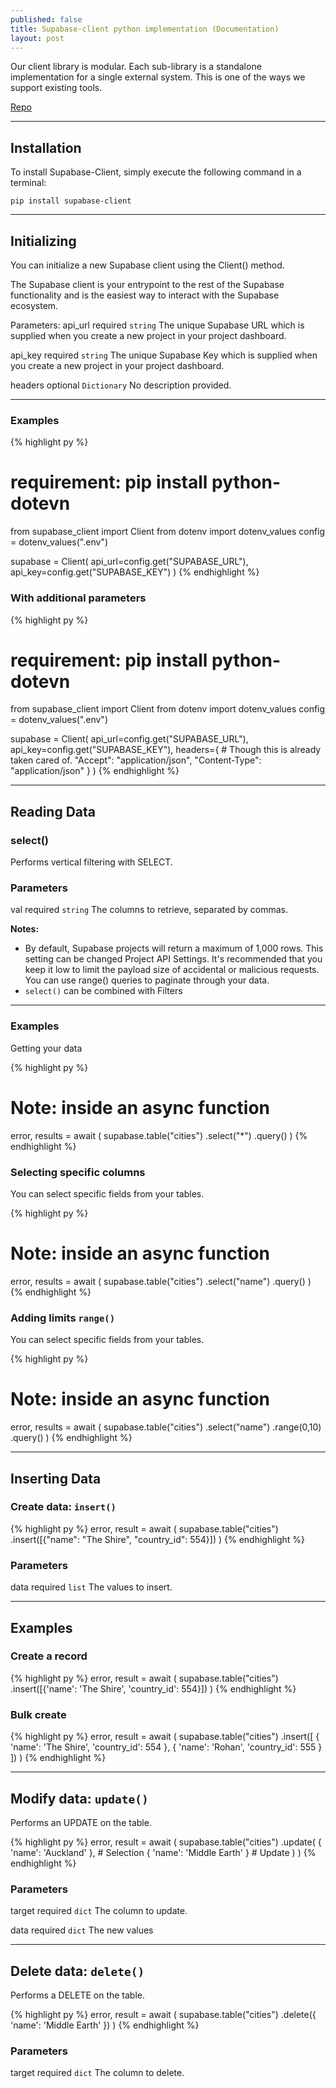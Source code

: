 ```yaml
---
published: false
title: Supabase-client python implementation (Documentation)
layout: post
---
```

Our client library is modular. Each sub-library is a standalone implementation for a single external system. This is one of the ways we support existing tools.

[Repo](https://github.com/keosariel/supabase-client)

-----

## Installation
To install Supabase-Client, simply execute the following command in a terminal:

```
pip install supabase-client
```

-----

## Initializing
You can initialize a new Supabase client using the Client() method.

The Supabase client is your entrypoint to the rest of the Supabase functionality and is the easiest way to interact with the Supabase ecosystem.

Parameters:
api_url required `string`
The unique Supabase URL which is supplied when you create a new project in your project dashboard.

api_key required `string`
The unique Supabase Key which is supplied when you create a new project in your project dashboard.

headers optional `Dictionary`
No description provided.

----

### Examples

{% highlight py %}
# requirement: pip install python-dotevn
from supabase_client import Client
from dotenv import dotenv_values
config = dotenv_values(".env")

supabase = Client( 
	api_url=config.get("SUPABASE_URL"),
	api_key=config.get("SUPABASE_KEY")
)
{% endhighlight %}

### With additional parameters
{% highlight py %}
# requirement: pip install python-dotevn
from supabase_client import Client
from dotenv import dotenv_values
config = dotenv_values(".env")

supabase = Client( 
	api_url=config.get("SUPABASE_URL"),
	api_key=config.get("SUPABASE_KEY"),
    headers={
    	# Though this is already taken cared of.
    	"Accept": "application/json",
        "Content-Type": "application/json"
    }
)
{% endhighlight %}

-----

## Reading Data

### select()

Performs vertical filtering with SELECT.

### Parameters
val required `string`
The columns to retrieve, separated by commas.

**Notes:**
- By default, Supabase projects will return a maximum of 1,000 rows. This setting can be changed Project API Settings. It's recommended that you keep it low to limit the payload size of accidental or malicious requests. You can use range() queries to paginate through your data.
- `select()` can be combined with Filters

-----

### Examples
Getting your data

{% highlight py %}
# Note: inside an async function
error, results = await (
     supabase.table("cities")
     .select("*")
     .query()
)
{% endhighlight %}

### Selecting specific columns
You can select specific fields from your tables.

{% highlight py %}
# Note: inside an async function
error, results = await (
     supabase.table("cities")
     .select("name")
     .query()
)
{% endhighlight %}

### Adding limits `range()`
You can select specific fields from your tables.

{% highlight py %}
# Note: inside an async function
error, results = await (
     supabase.table("cities")
     .select("name")
     .range(0,10)
     .query()
)
{% endhighlight %}

-----

## Inserting Data

### Create data: `insert()`

{% highlight py %}
error, result = await (
      supabase.table("cities")
      .insert([{"name": "The Shire", "country_id": 554}])
)
{% endhighlight %}

### Parameters
data required `list`
The values to insert.

-----

## Examples
### Create a record

{% highlight py %}
error, result = await (
      supabase.table("cities")
      .insert([{'name': 'The Shire', 'country_id': 554}])
)
{% endhighlight %}

### Bulk create

{% highlight py %}
error, result = await (
      supabase.table("cities")
      .insert([
      	{ 'name': 'The Shire', 'country_id': 554 },
    	{ 'name': 'Rohan', 'country_id': 555 }
    ])
)
{% endhighlight %}

-----

## Modify data: `update()`
Performs an UPDATE on the table.

{% highlight py %}
error, result = await (
      supabase.table("cities")
      .update(
      	{ 'name': 'Auckland' }, # Selection
      	{ 'name': 'Middle Earth' } # Update
      )
)
{% endhighlight %}

### Parameters
target required `dict`
The column to update.

data required `dict`
The new values

-----

## Delete data: `delete()`
Performs a DELETE on the table.

{% highlight py %}
error, result = await (
      supabase.table("cities")
      .delete({ 'name': 'Middle Earth' })
)
{% endhighlight %}

### Parameters
target required `dict`
The column to delete.

